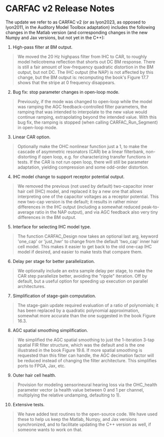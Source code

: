 # CARFAC v2 Release Notes

The update we refer to as CARFAC v2 (or as lyon2023, as opposed to lyon2011, in the Auditory Model Toolbox adaptation) includes the following changes in the Matlab version (and corresponding changes in the new Numpy and Jax versions, but not yet in the C++):

1. High-pass filter at BM output.
> We moved the 20 Hz highpass filter from IHC to CAR, to roughly model helicotrema reflection that shorts out DC BM response.  There is still a fair amount of low-frequency quadratic distortion in the BM output, but not DC.  The IHC output (the NAP) is not affected by this change, but the BM output is: recomputing the book's Figure 17.7 shows that the stripe at 0 frequency disappears.

2. Bug fix: stop parameter changes in open-loop mode.
> Previously, if the mode was changed to open-loop while the model was ramping the AGC feedback-controlled filter parameters, the ramping that was intended to interpolate to the new value would continue ramping, extrapolating beyond the intended value.  With this bug fix, the ramping is stopped (when calling CARFAC_Run_Segment) in open-loop mode.

3. Linear CAR option.
> Optionally make the OHC nonlinear function just a 1, to make the cascade of asymmetric resonators (CAR) be a linear filterbank, non-distorting if open loop, e.g. for characterizing transfer functions in tests.  If the CAR is not run open loop, there will still be parameter adaptation, yielding compression and some odd-order distortion.

4. IHC model change to support receptor potential output.
> We removed the previous (not used by default) two-capacitor inner hair cell (IHC) model, and replaced it by a new one that allows interpreting one of the capacitor voltages as a receptor potential.  This new two-cap version is the default; it results in rather minor differences in the IHC output (including a somewhat reduced peak-to-average ratio in the NAP output), and via AGC feedback also very tiny differences in the BM output.

5. Interface for selecting IHC model type.
> The function CARFAC_Design now takes an optional last arg, keyword 'one_cap' or 'just_hwr' to change from the default 'two_cap' inner hair cell model.  This makes it easier to get back to the old one-cap IHC model if desired, and easier to make tests that compare them.

6. Delay per stage for better parallelization.
> We optionally include an extra sample delay per stage, to make the CAR step parallelize better, avoiding the "ripple" iteration.  Off by default, but a useful option for speeding up execution on parallel architectures.

7. Simplification of stage-gain computation.
> The stage-gain update required evaluation of a ratio of polynomials; it has been replaced by a quadratic polynomial approximation, somewhat more accurate than the one suggested in the book Figure 16.3.

8. AGC spatial smoothing simplification.
> We simplified the AGC spatial smoothing to just the 1-iteration 3-tap spatial FIR filter structure, which was the default and is the one illustrated in the book Figure 19.6.  If more spatial smoothing is requested than this filter can handle, the AGC decimation factor will be reduced instead of changing the filter architecture.  This simplifies ports to FPGA, Jax, etc.

9. Outer hair cell health.
> Provision for modeling sensorineural hearing loss via the OHC_health parameter vector (a health value between 0 and 1 per channel, multiplying the relative undamping, defaulting to 1).

10. Extensive tests.
> We have added test routines to the open-source code.  We have used these to help us keep the Matlab, Numpy, and Jax versions synchronized, and to facilitate updating the C++ version as well, if someone wants to work on that.

